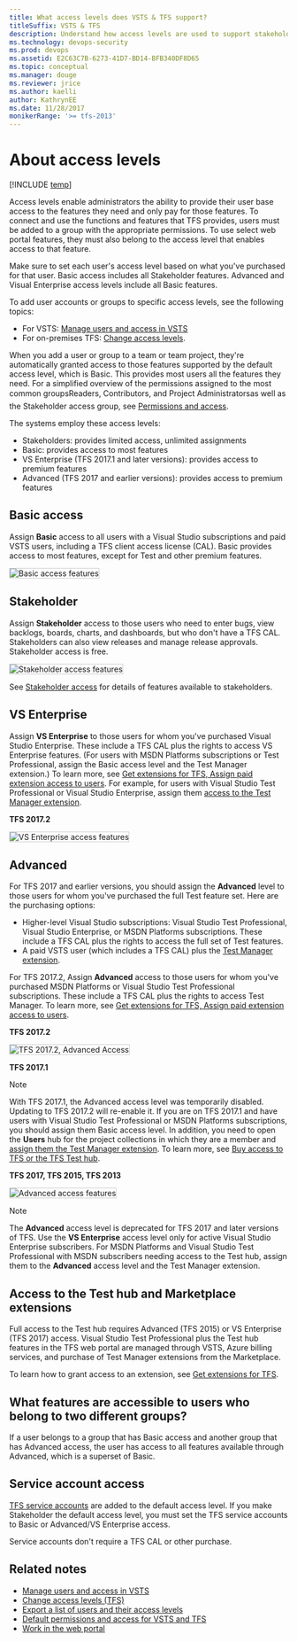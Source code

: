 ```yaml
---
title: What access levels does VSTS & TFS support?
titleSuffix: VSTS & TFS
description: Understand how access levels are used to support stakeholder, basic, advanced, or VS Enterprise access  
ms.technology: devops-security
ms.prod: devops
ms.assetid: E2C63C7B-6273-41D7-BD14-BFB340DF8D65
ms.topic: conceptual
ms.manager: douge
ms.reviewer: jrice 
ms.author: kaelli
author: KathrynEE
ms.date: 11/28/2017
monikerRange: '>= tfs-2013'
---
```


# About access levels

[!INCLUDE [temp](../_shared/version-vsts-tfs-all-versions.md)]

Access levels enable administrators the ability to provide their user base access to the features they need and only pay for those features. To connect and use the functions and features that TFS provides, users must be added to a group with the appropriate permissions. To use select web portal features, they must also belong to the access level that enables access to that feature.

Make sure to set each user's access level based on what you've purchased for that user. Basic access includes all Stakeholder features. Advanced and Visual Enterprise access levels include all Basic features. 

To add user accounts or groups to specific access levels, see the following topics: 

- For VSTS: [Manage users and access in VSTS](../accounts/add-account-users-assign-access-levels.md)
- For on-premises TFS: [Change access levels](change-access-levels.md). 

When you add a user or group to a team or team project, they're automatically granted access to those features supported by the default access level, which is Basic. This provides most users all the features they need. For a simplified overview of the permissions assigned to the most common groups&#151;Readers, Contributors, and Project Administrators&#151;as well as the Stakeholder access group, see [Permissions and access](permissions-access.md).  

The systems employ these access levels:

- Stakeholders: provides limited access, unlimited assignments  
- Basic: provides access to most features  
- VS Enterprise (TFS 2017.1 and later versions): provides access to premium features
- Advanced (TFS 2017 and earlier versions): provides access to premium features 

## Basic access

Assign **Basic** access to all users with a Visual Studio subscriptions and paid VSTS users, including a TFS client access license (CAL). Basic provides access to most features, except for Test and other premium features.

<img src="_img/access-levels-2017-basic.png" alt="Basic access features" style="border: 1px solid #CCCCCC;" /> 

## Stakeholder

Assign **Stakeholder** access to those users who need to enter bugs, view backlogs, boards, charts, and dashboards, but who don't have a TFS CAL. Stakeholders can also view releases and manage release approvals. Stakeholder access is free. 

<img src="_img/access-levels-2017-stakeholder.png" alt="Stakeholder access features" style="border: 1px solid #CCCCCC;" />  

See [Stakeholder access](../security/get-started-stakeholder.md) for details of features available to stakeholders.

## VS Enterprise

Assign **VS Enterprise** to those users for whom you've purchased Visual Studio Enterprise. These include a TFS CAL plus the rights to access VS Enterprise features. (For users with MSDN Platforms subscriptions or Test Professional, assign the Basic access level and the Test Manager extension.) To learn more, see [Get extensions for TFS, Assign paid extension access to users](../marketplace/how-to/assign-paid-extension-access.md). For example, for users with Visual Studio Test Professional or Visual Studio Enterprise, assign them [access to the Test Manager extension](../marketplace/how-to/assign-paid-extension-access.md).

**TFS 2017.2**

<img src="_img/access-levels-2017-vs.png" alt="VS Enterprise access features" style="border: 1px solid #CCCCCC;" />  

## Advanced 
For TFS 2017 and earlier versions, you should assign the **Advanced** level to those users for whom you've purchased the full Test feature set. Here are the purchasing options:  
- Higher-level Visual Studio subscriptions: Visual Studio Test Professional, Visual Studio Enterprise, or MSDN Platforms subscriptions.
These include a TFS CAL plus the rights to access the full set of Test features.  
- A paid VSTS user (which includes a TFS CAL) plus the [Test Manager extension](change-access-levels.md#test-manager). 

For TFS 2017.2, Assign **Advanced** access to those users for whom you've purchased MSDN Platforms or Visual Studio Test Professional subscriptions. These include a TFS CAL plus the rights to access Test Manager. To learn more, see [Get extensions for TFS, Assign paid extension access to users](../marketplace/how-to/assign-paid-extension-access.md).
	

**TFS 2017.2**

<img src="_img/access-levels-2017-update2-vs-t.png" alt="TFS 2017.2, Advanced Access" style="border: 1px solid #CCCCCC;" />

**TFS 2017.1**

> [!NOTE]   
> With TFS 2017.1, the Advanced access level was temporarily disabled. Updating to TFS 2017.2 will re-enable it. If you are on TFS 2017.1 and have users with Visual Studio Test Professional or MSDN Platforms subscriptions, you should assign them Basic access level. In addition, you need to open the **Users** hub for the project collections in which they are a member and [assign them the Test Manager extension](../marketplace/assign-paid-extensions.md). To learn more, see [Buy access to TFS or the TFS Test hub](../billing/buy-access-tfs-test-hub.md). 

**TFS 2017, TFS 2015, TFS 2013**

<img src="_img/access-levels-2015-advanced.png" alt="Advanced access features" style="border: 1px solid #CCCCCC;" />  

> [!NOTE]   
> The **Advanced** access level is deprecated for TFS 2017 and later versions of TFS. Use the **VS Enterprise** access level only for active Visual Studio Enterprise subscribers. For MSDN Platforms and Visual Studio Test Professional with MSDN subscribers needing access to the Test hub, assign them to the **Advanced** access level and the Test Manager extension.  
 
 
<a id="test-manager"  >  </a>
## Access to the Test hub and Marketplace extensions

Full access to the Test hub requires Advanced (TFS 2015) or VS Enterprise (TFS 2017) access. Visual Studio Test Professional plus the Test hub features in the TFS web portal are managed through VSTS, Azure billing services, and purchase of Test Manager extensions from the Marketplace.  

To learn how to grant access to an extension, see [Get extensions for TFS](../marketplace/get-tfs-extensions.md).  

## What features are accessible to users who belong to two different groups?
If a user belongs to a group that has Basic access and another group that has Advanced access, the user has access to all features available through Advanced, which is a superset of Basic.

## Service account access  
[TFS service accounts](../tfs-server/admin/service-accounts-dependencies-tfs.md) are added to the default access level. If you make Stakeholder the default access level, you must set the TFS service accounts to Basic or Advanced/VS Enterprise access.  

Service accounts don't require a TFS CAL or other purchase.  

## Related notes  

- [Manage users and access in VSTS](../accounts/add-account-users-assign-access-levels.md)
- [Change access levels (TFS)](change-access-levels.md)
- [Export a list of users and their access levels](export-users-audit-log.md)
- [Default permissions and access for VSTS and TFS](permissions-access.md)
- [Work in the web portal](../user-guide/work-web-portal.md)  
